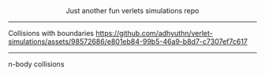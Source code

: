 <center>Just another fun verlets simulations repo</center>

---
Collisions with boundaries
https://github.com/adhyuthn/verlet-simulations/assets/98572686/e801eb84-99b5-46a9-b8d7-c7307ef7c617

---
n-body collisions
